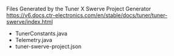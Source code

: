Files Generated by the Tuner X Swerve Project Generator
https://v6.docs.ctr-electronics.com/en/stable/docs/tuner/tuner-swerve/index.html
* TunerConstants.java
* Telemetry.java
* tuner-swerve-project.json
